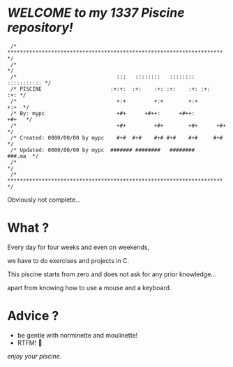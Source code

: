 # *WELCOME to my 1337 Piscine repository!*
		
     /* ********************************************************************* */ 
     /*                                                                       */ 
     /*                                :::   ::::::::   ::::::::  ::::::::::: */ 
     /* PISCINE                      :+:+:  :+:    :+: :+:    :+: :+:     :+: */ 
     /*                                +:+         +:+        +:+        +:+  */ 
     /* By: mypc                       +#+      +#++:      +#++:        +#+   */ 
     /*                                +#+         +#+        +#+      +#+    */ 
     /* Created: 0000/00/00 by mypc    #+#  #+#    #+# #+#    #+#     #+#     */ 
     /* Updated: 0000/00/00 by mypc  ####### ########   ########      ###.ma  */ 
     /*                                                                       */ 
     /* ********************************************************************* */

Obviously not complete...

# What ?
Every day for four weeks and even on weekends,

we have to do exercises and projects in C. 

This piscine starts from zero and does not ask for any prior knowledge... 

apart from knowing how to use a mouse and a keyboard.


# Advice ?
- be gentle with norminette and moulinette!
- RTFM! :book:

*enjoy your piscine.*






